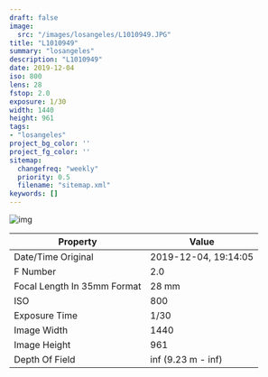```yaml
---
draft: false
image:
  src: "/images/losangeles/L1010949.JPG"
title: "L1010949"
summary: "losangeles"
description: "L1010949"
date: 2019-12-04
iso: 800
lens: 28
fstop: 2.0
exposure: 1/30
width: 1440
height: 961
tags:
- "losangeles"
project_bg_color: ''
project_fg_color: ''
sitemap:
  changefreq: "weekly"
  priority: 0.5
  filename: "sitemap.xml"
keywords: []
---
```


![img](/images/losangeles/L1010949.JPG)


Property | Value
---------|------
Date/Time Original              | 2019-12-04, 19:14:05
F Number                        | 2.0
Focal Length In 35mm Format     | 28 mm
ISO                             | 800
Exposure Time                   | 1/30
Image Width                     | 1440
Image Height                    | 961
Depth Of Field                  | inf (9.23 m - inf)
